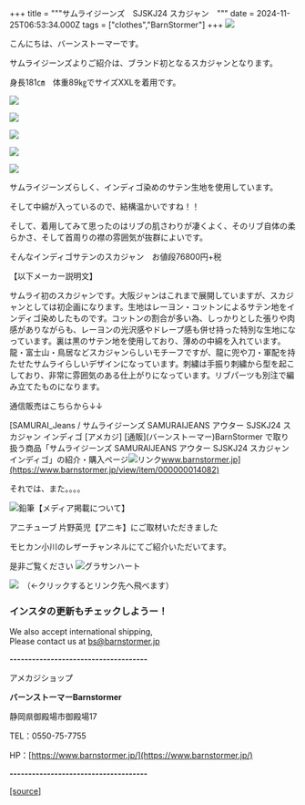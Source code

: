 +++
title = """サムライジーンズ　SJSKJ24 スカジャン　"""
date = 2024-11-25T06:53:34.000Z
tags = ["clothes","BarnStormer"]
+++
[![](https://stat.ameba.jp/user_images/20231023/16/barnstormer-go/b2/03/p/o0420015015354743273.png)](https://ameblo.jp/barnstormer-go/entry-12825670498.html)

こんにちは、バーンストーマーです。

サムライジーンズよりご紹介は、ブランド初となるスカジャンとなります。

身長181㎝　体重89㎏でサイズXXLを着用です。

[![](https://stat.ameba.jp/user_images/20241125/15/barnstormer-go/ed/46/j/o0466070015514148904.jpg)](https://stat.ameba.jp/user_images/20241125/15/barnstormer-go/ed/46/j/o0466070015514148904.jpg)

[![](https://stat.ameba.jp/user_images/20241125/15/barnstormer-go/1b/53/j/o0466070015514148905.jpg)](https://stat.ameba.jp/user_images/20241125/15/barnstormer-go/1b/53/j/o0466070015514148905.jpg)

[![](https://stat.ameba.jp/user_images/20241125/15/barnstormer-go/c2/d0/j/o0466070015514148907.jpg)](https://stat.ameba.jp/user_images/20241125/15/barnstormer-go/c2/d0/j/o0466070015514148907.jpg)

[![](https://stat.ameba.jp/user_images/20241125/15/barnstormer-go/0f/4c/j/o0466070015514148909.jpg)](https://stat.ameba.jp/user_images/20241125/15/barnstormer-go/0f/4c/j/o0466070015514148909.jpg)

[![](https://stat.ameba.jp/user_images/20241125/15/barnstormer-go/30/06/j/o0466070015514148912.jpg)](https://stat.ameba.jp/user_images/20241125/15/barnstormer-go/30/06/j/o0466070015514148912.jpg)

サムライジーンズらしく、インディゴ染めのサテン生地を使用しています。

そして中綿が入っているので、結構温かいですね！！

そして、着用してみて思ったのはリブの肌さわりが凄くよく、そのリブ自体の柔らかさ、そして首周りの襟の雰囲気が抜群によいです。

そんなインディゴサテンのスカジャン　お値段76800円+税

【以下メーカー説明文】

サムライ初のスカジャンです。大阪ジャンはこれまで展開していますが、スカジャンとしては初企画になります。生地はレーヨン・コットンによるサテン地をインディゴ染めしたものです。コットンの割合が多い為、しっかりとした張りや肉感がありながらも、レーヨンの光沢感やドレープ感も併せ持った特別な生地になっています。裏は黒のサテン地を使用しており、薄めの中綿を入れています。龍・富士山・鳥居などスカジャンらしいモチーフですが、龍に兜や刀・軍配を持たせたサムライらしいデザインになっています。刺繍は手振り刺繍から型を起こしており、非常に雰囲気のある仕上がりになっています。リブパーツも別注で編み立てたものになります。

通信販売はこちらから↓↓

[SAMURAI\_Jeans / サムライジーンズ SAMURAIJEANS アウター SJSKJ24 スカジャン インディゴ \[アメカジ\] \[通販\](バーンストーマー)BarnStormer で取り扱う商品「サムライジーンズ SAMURAIJEANS アウター SJSKJ24 スカジャン インディゴ」の紹介・購入ページ![リンク](https://c.stat100.ameba.jp/ameblo/symbols/v3.20.0/svg/gray/editor_link.svg)www.barnstormer.jp](https://www.barnstormer.jp/view/item/000000014082)

それでは、また。。。。

![鉛筆](https://stat100.ameba.jp/blog/ucs/img/char/char3/519.png)【メディア掲載について】

アニチューブ 片野英児【アニキ】にご取材いただきました

モヒカン小川のレザーチャンネルにてご紹介いただいてます。

是非ご覧ください ![グラサンハート](https://stat100.ameba.jp/blog/ucs/img/char/char3/148.png)

[![](https://stat.ameba.jp/user_images/20230412/16/barnstormer-go/6a/23/p/o0108010815269242493.png)](https://www.instagram.com/barnstormer_daily/)　（←クリックするとリンク先へ飛べます）

### インスタの更新もチェックしようー！

We also accept international shipping,  
Please contact us at bs@barnstormer.jp

**\-------------------------------------**

アメカジショップ

**バーンストーマーBarnstormer**

静岡県御殿場市御殿場17

TEL：0550-75-7755

HP：[https://www.barnstormer.jp/](https://www.barnstormer.jp/)

**\-------------------------------------**

[[source]](https://ameblo.jp/barnstormer-go/entry-12876312566.html)
